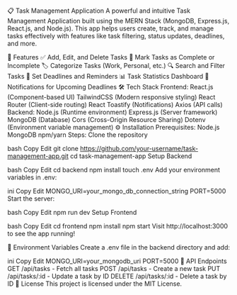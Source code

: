 📋 Task Management Application
A powerful and intuitive Task Management Application built using the MERN Stack (MongoDB, Express.js, React.js, and Node.js). This app helps users create, track, and manage tasks effectively with features like task filtering, status updates, deadlines, and more.

🚀 Features
✅ Add, Edit, and Delete Tasks
🔄 Mark Tasks as Complete or Incomplete
🏷️ Categorize Tasks (Work, Personal, etc.)
🔍 Search and Filter Tasks
📆 Set Deadlines and Reminders
📊 Task Statistics Dashboard
🔔 Notifications for Upcoming Deadlines
🛠️ Tech Stack
Frontend:
React.js (Component-based UI)
TailwindCSS (Modern responsive styling)
React Router (Client-side routing)
React Toastify (Notifications)
Axios (API calls)
Backend:
Node.js (Runtime environment)
Express.js (Server framework)
MongoDB (Database)
Cors (Cross-Origin Resource Sharing)
Dotenv (Environment variable management)
⚙️ Installation
Prerequisites:
Node.js
MongoDB
npm/yarn
Steps:
Clone the repository

bash
Copy
Edit
git clone https://github.com/your-username/task-management-app.git
cd task-management-app
Setup Backend

bash
Copy
Edit
cd backend
npm install
touch .env
Add your environment variables in .env:

ini
Copy
Edit
MONGO_URI=your_mongo_db_connection_string
PORT=5000
Start the server:

bash
Copy
Edit
npm run dev
Setup Frontend

bash
Copy
Edit
cd frontend
npm install
npm start
Visit http://localhost:3000 to see the app running!

🔐 Environment Variables
Create a .env file in the backend directory and add:

ini
Copy
Edit
MONGO_URI=your_mongodb_uri
PORT=5000
📝 API Endpoints
GET /api/tasks - Fetch all tasks
POST /api/tasks - Create a new task
PUT /api/tasks/:id - Update a task by ID
DELETE /api/tasks/:id - Delete a task by ID
📄 License
This project is licensed under the MIT License.
